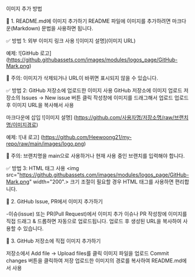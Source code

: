 이미지 추가 방법

📌 1. README.md에 이미지 추가하기
README 파일에 이미지를 추가하려면 마크다운(Markdown) 문법을 사용하면 됩니다.

✅ 방법 1: 외부 이미지 링크 사용
![이미지 설명](이미지 URL)

예제:
![GitHub 로고] (https://github.githubassets.com/images/modules/logos_page/GitHub-Mark.png)

📌 주의:
이미지가 삭제되거나 URL이 바뀌면 표시되지 않을 수 있습니다.

✅ 방법 2: GitHub 저장소에 업로드한 이미지 사용
GitHub 저장소에 이미지 업로드
저장소의 Issues → New issue 버튼 클릭
작성창에 이미지를 드래그해서 업로드
업로드 후 이미지 URL을 복사해서 사용

마크다운에 삽입
![이미지 설명] (https://github.com/사용자명/저장소명/raw/브랜치명/이미지경로)

예제:
![내 로고] (https://github.com/Heewoong21/my-repo/raw/main/images/logo.png)

📌 주의:
브랜치명을 main으로 사용하거나 현재 사용 중인 브랜치를 입력해야 합니다.

✅ 방법 3: HTML 태그 사용
<img src="https://github.githubassets.com/images/modules/logos_page/GitHub-Mark.png" width="200".>
크기 조절이 필요할 경우 HTML 태그를 사용하면 편리합니다.

📌 2. GitHub Issue, PR에서 이미지 추가하기

-이슈(issue) 또는 PR(Pull Request)에서 이미지 추가
이슈나 PR 작성창에 이미지를 직접 드래그 & 드롭하면 자동으로 업로드됩니다.
업로드 후 생성된 URL을 복사하여 사용할 수 있습니다.

📌 3. GitHub 저장소에 직접 이미지 추가하기

저장소에서 Add file → Upload files를 클릭
이미지 파일을 업로드
Commit changes 버튼을 클릭하여 저장
업로드한 이미지의 경로를 복사하여 README.md에서 사용

